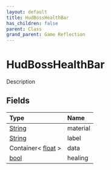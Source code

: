 ```yaml
---
layout: default
title: HudBossHealthBar
has_children: false
parent: Class
grand_parent: Game Reflection
---
```

# HudBossHealthBar
Description 

## Fields

| Type | Name |
|:----------|:--------------|
| [String](/riftbreaker-wiki/docs/game-reflection/components/string/) | material |
| [String](/riftbreaker-wiki/docs/game-reflection/components/string/) | label |
| Container< [float](/riftbreaker-wiki/docs/game-reflection/components/float/) > | data |
| [bool](/riftbreaker-wiki/docs/game-reflection/components/bool/) | healing |

